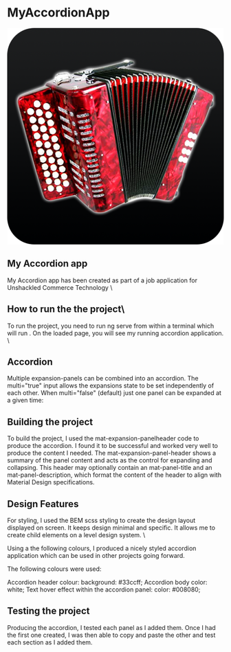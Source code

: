 # MyAccordionApp

![header image](https://github.com/Mattlister/Accordion/blob/e50a535d76f48626c6ecb57962c862f38f23d94f/my-accordion-app/src/assets/accordion.png)

## My Accordion app

My Accordion app has been created as part of a job application for Unshackled Commerce Technology \

## How to run the the project\

To run the project, you need to run ng serve from within a terminal which will run . On the loaded page, you will see my running accordion application. \

## Accordion

Multiple expansion-panels can be combined into an accordion. The multi="true" input allows the expansions state to be set independently of each other. When multi="false" (default) just one panel can be expanded at a given time:

## Building the project

To build the project, I used the mat-expansion-panelheader code to produce the accordion. I found it to be successful and worked very well to produce the content I needed. The mat-expansion-panel-header shows a summary of the panel content and acts as the control for expanding and collapsing. This header may optionally contain an mat-panel-title and an mat-panel-description, which format the content of the header to align with Material Design specifications.

## Design Features

For styling, I used the BEM scss styling to create the design layout displayed on screen. It keeps design minimal and specific. It allows me to create child elements on a level design system. \

Using a the following colours, I produced a nicely styled accordion application which can be used in other projects going forward.

The following colours were used:

Accordion header colour: background: #33ccff;
Accordion body color: white;
Text hover effect within the accordion panel: color: #008080;

## Testing the project

Producing the accordion, I tested each panel as I added them. Once I had the first one created, I was then able to copy and paste the other and test each section as I added them.
